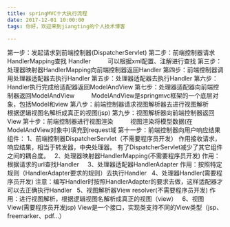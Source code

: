 ```yaml
---
title: springMVC十大执行流程
date: 2017-12-01 10:00:00
tags: 你好，欢迎来到jiangting的个人技术博客

---
```


第一步：发起请求到前端控制器(DispatcherServlet)
第二步：前端控制器请求HandlerMapping查找 Handler
         可以根据xml配置、注解进行查找
第三步：处理器映射器HandlerMapping向前端控制器返回Handler
第四步：前端控制器调用处理器适配器去执行Handler
第五步：处理器适配器去执行Handler
第六步：Handler执行完成给适配器返回ModelAndView
第七步：处理器适配器向前端控制器返回ModelAndView
         ModelAndView是springmvc框架的一个底层对象，包括Model和view
第八步：前端控制器请求视图解析器去进行视图解析
         根据逻辑视图名解析成真正的视图(jsp)
第九步：视图解析器向前端控制器返回View
第十步：前端控制器进行视图渲染
         视图渲染将模型数据(在ModelAndView对象中)填充到request域
第十一步：前端控制器向用户响应结果
组件：
1、前端控制器DispatcherServlet（不需要程序员开发）
作用接收请求，响应结果，相当于转发器，中央处理器。
有了DispatcherServlet减少了其它组件之间的耦合度。
 
2、处理器映射器HandlerMapping(不需要程序员开发)
作用：根据请求的url查找Handler
 
 
3、处理器适配器HandlerAdapter
作用：按照特定规则（HandlerAdapter要求的规则）去执行Handler
 
4、处理器Handler(需要程序员开发)
注意：编写Handler时按照HandlerAdapter的要求去做，这样适配器才可以去正确执行Handler
 
5、视图解析器View resolver(不需要程序员开发)
作用：进行视图解析，根据逻辑视图名解析成真正的视图（view）
 
6、视图View(需要程序员开发jsp)
View是一个接口，实现类支持不同的View类型（jsp、freemarker、pdf...）

